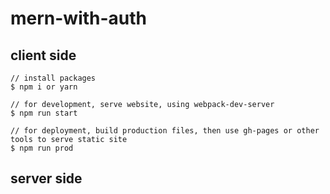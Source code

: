 # mern-with-auth

## client side

```terminal
// install packages
$ npm i or yarn

// for development, serve website, using webpack-dev-server
$ npm run start

// for deployment, build production files, then use gh-pages or other tools to serve static site
$ npm run prod
```

## server side 
